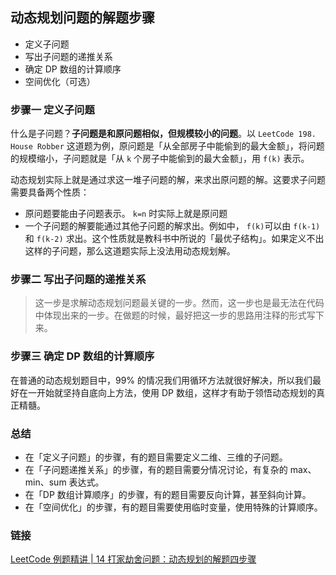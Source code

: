 ## 动态规划问题的解题步骤

- 定义子问题
- 写出子问题的递推关系
- 确定 DP 数组的计算顺序
- 空间优化（可选）

### 步骤一 定义子问题

什么是子问题？**子问题是和原问题相似，但规模较小的问题**。以 `LeetCode 198. House Robber` 这道题为例，原问题是「从全部房子中能偷到的最大金额」，将问题的规模缩小，子问题就是「从 `k` 个房子中能偷到的最大金额」，用 `f(k)` 表示。

动态规划实际上就是通过求这一堆子问题的解，来求出原问题的解。这要求子问题需要具备两个性质：

- 原问题要能由子问题表示。 `k=n` 时实际上就是原问题
- 一个子问题的解要能通过其他子问题的解求出。例如中， `f(k)`可以由 `f(k-1)` 和 `f(k-2)` 求出。这个性质就是教科书中所说的「最优子结构」。如果定义不出这样的子问题，那么这道题实际上没法用动态规划解。

### 步骤二 写出子问题的递推关系

> 这一步是求解动态规划问题最关键的一步。然而，这一步也是最无法在代码中体现出来的一步。在做题的时候，最好把这一步的思路用注释的形式写下来。

### 步骤三 确定 DP 数组的计算顺序

在普通的动态规划题目中，99% 的情况我们用循环方法就很好解决，所以我们最好在一开始就坚持自底向上方法，使用 DP 数组，这样才有助于领悟动态规划的真正精髓。

### 总结

- 在「定义子问题」的步骤，有的题目需要定义二维、三维的子问题。
- 在「子问题递推关系」的步骤，有的题目需要分情况讨论，有复杂的 max、min、sum 表达式。
- 在「DP 数组计算顺序」的步骤，有的题目需要反向计算，甚至斜向计算。
- 在「空间优化」的步骤，有的题目需要使用临时变量，使用特殊的计算顺序。

### 链接

[LeetCode 例题精讲 | 14 打家劫舍问题：动态规划的解题四步骤](https://mp.weixin.qq.com/s/hSAID_hOPGy_DKleq3_DdA)
